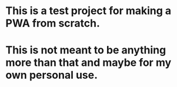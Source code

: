 # This is a test project for making a PWA from scratch.
# This is not meant to be anything more than that and maybe for my own personal use.


